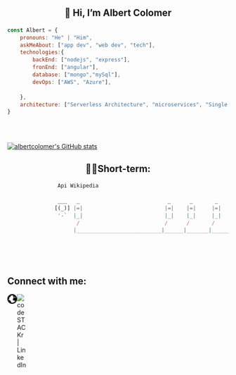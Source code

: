 <div >
<h2 align="center"> 👋 Hi, I’m Albert Colomer </h2>  
  
```javascript
const Albert = {
    pronouns: "He" | "Him",
    askMeAbout: ["app dev", "web dev", "tech"],
    technologies:{
        backEnd: ["nodejs", "express"],
        fronEnd: ["angular"],
        database: ["mongo","mySql"],
        devOps: ["AWS", "Azure"],
        
    },
    architecture: ["Serverless Architecture", "microservices", "Single page applications"],
}
```
</div><br><br>

[![albertcolomer's GitHub stats](https://github-readme-stats.vercel.app/api?username=albertcolomer)](https://github.com/anuraghazra/github-readme-stats)
<h2 align="center"> 🧑‍🚀Short-term: </h2>

```javascript
                Api Wikipedia                                                                        Bots 
                                                                                                       o
                ___   _                            _      _       _       _                             O
               [(_)] |=|                          |=|    |=|     |=|     |=|                       __ o     
                '-`  |_|                          |_|    |_|     |_|     |_|                       )(
                      /                           /      /       /       /                        (__) 
                     |___________________________|______|_______|_______|      

```
<br><br><br>

## Connect with me:

[<img align="left" alt="TamimEhsan" width="22px" align="center" src="https://raw.githubusercontent.com/iconic/open-iconic/master/svg/globe.svg" />][website]
[<img align="left" alt="codeSTACKr | LinkedIn" width="22px" src="https://cdn.jsdelivr.net/npm/simple-icons@v3/icons/linkedin.svg" />][linkedin] 

[website]: https://globalvision.azurewebsites.net/
[linkedin]: https://globalvision.azurewebsites.net/
